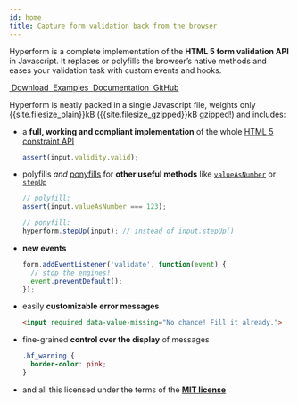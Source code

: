```yaml
---
id: home
title: Capture form validation back from the browser
---
```


Hyperform is a complete implementation of the **HTML 5 form validation API**
in Javascript. It replaces or polyfills the browser’s native methods and
eases your validation task with custom events and hooks.

<div class="max">
  <a class="max__l" href="download.html">
    <img src="https://assets-cdn.github.com/images/icons/emoji/unicode/2198.png" alt="" class="max__i">
    <span class="max__t">Download</span>
  </a>
  <a class="max__l" href="examples.html">
    <img src="https://assets-cdn.github.com/images/icons/emoji/unicode/1f527.png" alt="" class="max__i">
    <span class="max__t">Examples</span>
  </a>
  <a class="max__l" href="docs/">
    <img src="https://assets-cdn.github.com/images/icons/emoji/unicode/1f4d6.png" alt="" class="max__i">
    <span class="max__t">Documentation</span>
  </a>
  <a class="max__l" href="https://github.com/hyperform/hyperform/">
    <img src="https://assets-cdn.github.com/images/icons/emoji/octocat.png" alt="" class="max__i">
    <span class="max__t">GitHub</span>
  </a>
</div>

Hyperform is neatly packed in a single Javascript file, weights only {{site.filesize_plain}}kB
({{site.filesize_gzipped}}kB gzipped!) and includes:

*   a **full, working and compliant implementation** of the whole [HTML 5
    constraint
    API](https://html.spec.whatwg.org/multipage/forms.html#the-constraint-validation-api)

    ```js
    assert(input.validity.valid);
    ```
*   polyfills _and_ [ponyfills](https://ponyfill.com) for **other useful methods** like
    [`valueAsNumber`](https://html.spec.whatwg.org/multipage/forms.html#dom-input-valueasnumber)
    or
    [`stepUp`](https://html.spec.whatwg.org/multipage/forms.html#dom-input-stepup)

    ```js
    // polyfill:
    assert(input.valueAsNumber === 123);

    // ponyfill:
    hyperform.stepUp(input); // instead of input.stepUp()
    ```
*   **new events**

    ```js
    form.addEventListener('validate', function(event) {
      // stop the engines!
      event.preventDefault();
    });
    ```
*   easily **customizable error messages**

    ```html
    <input required data-value-missing="No chance! Fill it already.">
    ```
*   fine-grained **control over the display** of messages

    ```css
    .hf_warning {
      border-color: pink;
    }
    ```
*   and all this licensed under the terms of the [**MIT
    license**](LICENSE.html)

